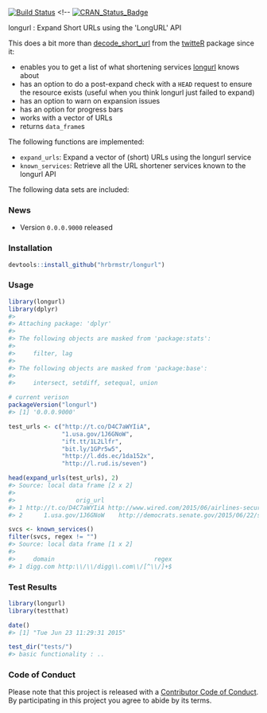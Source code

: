 <!-- README.md is generated from README.Rmd. Please edit that file -->
[![Build Status](https://travis-ci.org/hrbrmstr/longurl.svg)](https://travis-ci.org/hrbrmstr/longurl) <!-- ![Project Status: Concept - Minimal or no implementation has been done yet.](http://www.repostatus.org/badges/0.1.0/concept.svg)](http://www.repostatus.org/#concept) --> <!-- [![CRAN_Status_Badge](http://www.r-pkg.org/badges/version/longurl)](http://cran.r-project.org/web/packages/longurl) 
<!-- ![downloads](http://cranlogs.r-pkg.org/badges/grand-total/longurl) -->

longurl : Expand Short URLs using the 'LongURL' API

This does a bit more than [decode\_short\_url](https://github.com/geoffjentry/twitteR/blob/master/R/utils.R#L22-L31) from the [twitteR](https://github.com/geoffjentry/twitteR) package since it:

-   enables you to get a list of what shortening services [longurl](http://longurl.org/) knows about
-   has an option to do a post-expand check with a `HEAD` request to ensure the resource exists (useful when you think longurl just failed to expand)
-   has an option to warn on expansion issues
-   has an option for progress bars
-   works with a vector of URLs
-   returns `data_frame`s

The following functions are implemented:

-   `expand_urls`: Expand a vector of (short) URLs using the longurl service
-   `known_services`: Retrieve all the URL shortener services known to the longurl API

The following data sets are included:

### News

-   Version `0.0.0.9000` released

### Installation

``` r
devtools::install_github("hrbrmstr/longurl")
```

### Usage

``` r
library(longurl)
library(dplyr)
#> 
#> Attaching package: 'dplyr'
#> 
#> The following objects are masked from 'package:stats':
#> 
#>     filter, lag
#> 
#> The following objects are masked from 'package:base':
#> 
#>     intersect, setdiff, setequal, union

# current verison
packageVersion("longurl")
#> [1] '0.0.0.9000'

test_urls <- c("http://t.co/D4C7aWYIiA",
               "1.usa.gov/1J6GNoW",
               "ift.tt/1L2Llfr",
               "bit.ly/1GPr5w5",
               "http://l.dds.ec/1da152x",
               "http://l.rud.is/seven")

head(expand_urls(test_urls), 2)
#> Source: local data frame [2 x 2]
#> 
#>                 orig_url                                                                expanded_url
#> 1 http://t.co/D4C7aWYIiA http://www.wired.com/2015/06/airlines-security-hole-grounded-polish-planes/
#> 2      1.usa.gov/1J6GNoW    http://democrats.senate.gov/2015/06/22/schedule-for-monday-june-22-2015/

svcs <- known_services()
filter(svcs, regex != "")
#> Source: local data frame [1 x 2]
#> 
#>     domain                            regex
#> 1 digg.com http:\\/\\/digg\\.com\\/[^\\/]+$
```

### Test Results

``` r
library(longurl)
library(testthat)

date()
#> [1] "Tue Jun 23 11:29:31 2015"

test_dir("tests/")
#> basic functionality : ..
```

### Code of Conduct

Please note that this project is released with a [Contributor Code of Conduct](CONDUCT.md). By participating in this project you agree to abide by its terms.
